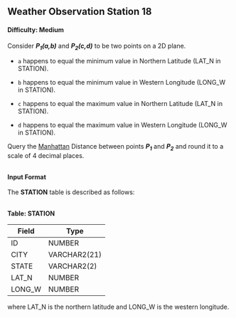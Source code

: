 ## Weather Observation Station 18

#### Difficulty: Medium

Consider ***P<sub>1</sub>(a,b)*** and ***P<sub>2</sub>(c,d)*** to be two points on a 2D plane.

- `a` happens to equal the minimum value in Northern Latitude (LAT_N in STATION).

- `b` happens to equal the minimum value in Western Longitude (LONG_W in STATION).

- `c` happens to equal the maximum value in Northern Latitude (LAT_N in STATION).
- `d` happens to equal the maximum value in Western Longitude (LONG_W in STATION).

Query the <a href="https://xlinux.nist.gov/dads/HTML/manhattanDistance.html">Manhattan</a> Distance between points ***P<sub>1</sub>*** and ***P<sub>2</sub>*** and round it to a scale of 4 decimal places.

<br>**Input Format**<br>
<br>The **STATION** table is described as follows:
<br><br>

**Table: STATION**

| Field  | Type         |
| ------ | ------------ |
| ID     | NUMBER       |
| CITY   | VARCHAR2(21) |
| STATE  | VARCHAR2(2)  |
| LAT_N  | NUMBER       |
| LONG_W | NUMBER       |

where LAT_N is the northern latitude and LONG_W is the western longitude.
